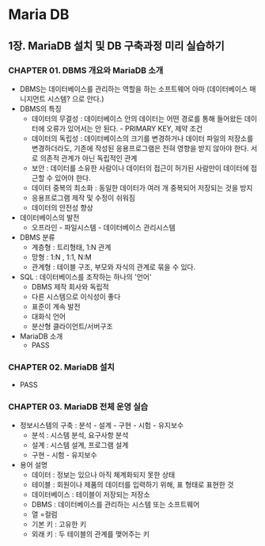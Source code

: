 # Maria DB 



## 1장.   MariaDB 설치 및 DB 구축과정 미리 실습하기



### CHAPTER 01. DBMS 개요와 MariaDB 소개



* DBMS는 데이터베이스를 관리하는 역할을 하는 소프트웨어 아마 (데이터베이스 매니지먼트 시스템? 으로 안다.)
* DBMS의 특징
  * 데이터의 무결성 : 데이터베이스 안의 데이터는 어떤 경로를 통해 들어왔든 데이터에 오류가 있어서는 안 된다. - PRIMARY KEY, 제약 조건
  * 데이터의 독립성 : 데이터베이스의 크기를 변경하거나 데이터 파일의 저장소를 변경하더라도, 기존에 작성된 응용프로그램은 전혀 영향을 받지 않아야 한다. 서로 의존적 관계가 아닌 독립적인 관계
  * 보안 : 데이터를 소유한 사람이나 데이터의 접근이 허가된 사람만이 데이터에 접근할 수 있어야 한다.
  * 데이터 중복의 최소화 : 동일한 데이터가 여러 개 중복되어 저장되는 것을 방지
  * 응용프로그램 제작 및 수정이 쉬워짐
  * 데이터의 안전성 향상
* 데이터베이스의 발전
  * 오프라인 - 파일시스템 - 데이터베이스 관리시스템
* DBMS 분류
  * 계층형 : 트리형태, 1:N 관계
  * 망형 : 1:N , 1:1, N:M
  * 관계형 : 테이블 구조, 부모와 자식의 관계로 묶을 수 있다.
* SQL : 데이터베이스를 조작하는 하나의 '언어'
  * DBMS 제작 회사와 독립적
  * 다른 시스템으로 이식성이 좋다
  * 표준이 계속 발전
  * 대화식 언어
  * 분산형 클라이언트/서버구조
* MariaDB 소개 
  * PASS

### CHAPTER 02. MariaDB 설치

* PASS



### CHAPTER 03. MariaDB 전체 운영 실습

* 정보시스템의 구축 : 분석 - 설계 - 구현 - 시험 - 유지보수
  * 분석 : 시스템 분석, 요구사항 분석
  * 설계 : 시스템 설계, 프로그램 설계
  * 구현 - 시험 - 유지보수
* 용어 설명
  * 데이터 : 정보는 있으나 아직 체계화되지 못한 상태
  * 테이블 : 회원이나 제품의 데이터를 입력하기 위해, 표 형태로 표현한 것
  * 데이터베이스 : 테이블이 저장되는 저장소
  * DBMS : 데이터베이스를 관리하는 시스템 또는 소프트웨어
  * 열 =컬럼
  * 기본 키 : 고유한 키
  * 외래 키 : 두 테이블의 관계를 맺어주는 키



